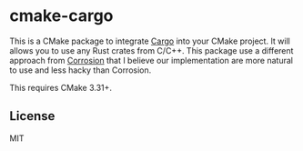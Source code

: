 # cmake-cargo

This is a CMake package to integrate [Cargo](https://doc.rust-lang.org/stable/cargo) into your CMake project. It will allows you to use any Rust crates from C/C++. This package use a different approach from [Corrosion](https://github.com/corrosion-rs/corrosion) that I believe our implementation are more natural to use and less hacky than Corrosion.

This requires CMake 3.31+.

## License

MIT
